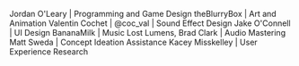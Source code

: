 Jordan O'Leary | Programming and Game Design
theBlurryBox | Art and Animation
Valentin Cochet | @coc_val | Sound Effect Design
Jake O'Connell | UI Design
BananaMilk | Music
Lost Lumens, Brad Clark | Audio Mastering
Matt Sweda | Concept Ideation Assistance
Kacey Misskelley | User Experience Research